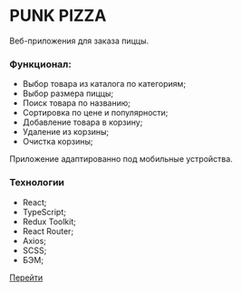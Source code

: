 # PUNK PIZZA

Веб-приложения для заказа пиццы.

### Функционал: 
- Выбор товара из каталога по категориям;
- Выбор размера пиццы;
- Поиск товара по названию;
- Сортировка по цене и популярности;
- Добавление товара в корзину;
- Удаление из корзины;
- Очистка корзины;

Приложение адаптированно под мобильные устройства.

### Технологии
- React;
- TypeScript;
- Redux Toolkit;
- React Router;
- Axios;
- SCSS;
- БЭМ;


[Перейти](https://callmemaksimg.github.io/punk-pizza/#/)

